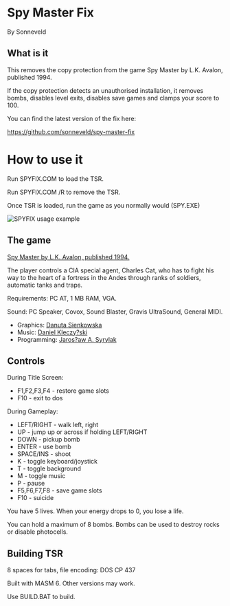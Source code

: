 # Spy Master Fix

By Sonneveld

## What is it

This removes the copy protection from the game Spy Master by L.K. Avalon,
published 1994.

If the copy protection detects an unauthorised installation, it removes bombs,
disables level exits, disables save games and clamps your score to 100.

You can find the latest version of the fix here:

https://github.com/sonneveld/spy-master-fix


# How to use it

Run SPYFIX.COM to load the TSR. 

Run SPYFIX.COM /R to remove the TSR.

Once TSR is loaded, run the game as you normally would (SPY.EXE)

![SPYFIX usage example](https://github.com/user-attachments/assets/bed8ee33-caa7-46d6-a763-716109fee4fa)


## The game

[Spy Master by L.K. Avalon, published 1994.](https://www.mobygames.com/game/59567/spy-master/)

The player controls a CIA special agent, Charles Cat, who has to fight his
way to the heart of a fortress in the Andes through ranks of soldiers,
automatic tanks and traps.

Requirements: PC AT, 1 MB RAM, VGA.

Sound: PC Speaker, Covox, Sound Blaster, Gravis UltraSound, General MIDI.

* Graphics: [Danuta Sienkowska](https://www.mobygames.com/person/81187/danuta-sienkowska/)
* Music: [Daniel Kleczy?ski](https://www.mobygames.com/person/9348/daniel-kleczynski/)
* Programming: [Jaros?aw A. Syrylak](https://www.mobygames.com/person/555851/jaros%C5%82aw-a-syrylak/)


## Controls

During Title Screen:

* F1,F2,F3,F4 - restore game slots 
* F10 - exit to dos

During Gameplay:

* LEFT/RIGHT - walk left, right
* UP - jump up or across if holding LEFT/RIGHT
* DOWN - pickup bomb
* ENTER - use bomb
* SPACE/INS - shoot
* K - toggle keyboard/joystick
* T - toggle background
* M - toggle music
* P - pause
* F5,F6,F7,F8 - save game slots
* F10 - suicide

You have 5 lives. When your energy drops to 0, you lose a life.

You can hold a maximum of 8 bombs. Bombs can be used to destroy rocks or disable photocells.


## Building TSR

8 spaces for tabs, file encoding: DOS CP 437

Built with MASM 6. Other versions may work.

Use BUILD.BAT to build.
